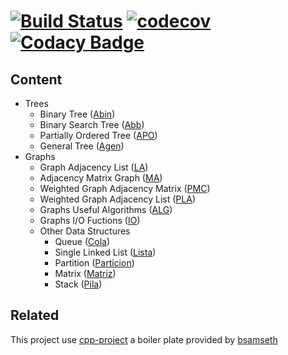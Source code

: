 # [![Build Status](https://dev.azure.com/krosf/krosf/_apis/build/status/krosf-university.EDNL?branchName=master)](https://dev.azure.com/krosf/krosf/_build/latest?definitionId=18&branchName=master) [![codecov](https://codecov.io/gh/krosf-university/EDNL/branch/master/graph/badge.svg)](https://codecov.io/gh/krosf-university/EDNL) [![Codacy Badge](https://api.codacy.com/project/badge/Grade/9a1c26cf3b4f4be390905dad87412ad2)](https://www.codacy.com/app/KROSF/EDNL?utm_source=github.com&utm_medium=referral&utm_content=krosf-university/EDNL&utm_campaign=Badge_Grade)

## Content

- Trees
    - Binary Tree ([Abin](include/arboles/abin.hpp))
    - Binary Search Tree ([Abb](include/arboles/abb.hpp))
    - Partially Ordered Tree ([APO](include/arboles/apo.hpp))
    - General Tree ([Agen](include/arboles/agen.hpp))
- Graphs
    - Graph Adjacency List ([LA](include/grafos/la.hpp))
    - Adjacency Matrix Graph ([MA](include/grafos/ma.hpp))
    - Weighted Graph Adjacency Matrix ([PMC](include/grafos/pmc.hpp))
    - Weighted Graph Adjacency List ([PLA](include/grafos/pla.hpp))
    - Graphs Useful Algorithms ([ALG](include/grafos/alg.hpp))
    - Graphs I/O Fuctions ([IO](include/grafos/io.hpp))
    - Other Data Structures
        - Queue ([Cola](include/grafos/cola.hpp))
        - Single Linked List ([Lista](include/grafos/lista.hpp))
        - Partition ([Particion](include/grafos/particion.hpp))
        - Matrix ([Matriz](include/grafos/matriz.hpp))
        - Stack ([Pila](include(grafos/pila.hpp)))

## Related

This project use [cpp-project](https://github.com/bsamseth/cpp-project) a boiler plate provided by [bsamseth](https://github.com/bsamseth)
